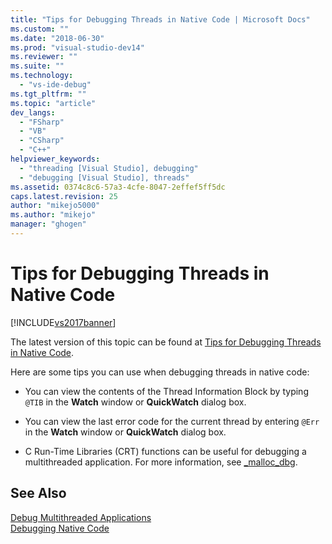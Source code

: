 ```yaml
---
title: "Tips for Debugging Threads in Native Code | Microsoft Docs"
ms.custom: ""
ms.date: "2018-06-30"
ms.prod: "visual-studio-dev14"
ms.reviewer: ""
ms.suite: ""
ms.technology: 
  - "vs-ide-debug"
ms.tgt_pltfrm: ""
ms.topic: "article"
dev_langs: 
  - "FSharp"
  - "VB"
  - "CSharp"
  - "C++"
helpviewer_keywords: 
  - "threading [Visual Studio], debugging"
  - "debugging [Visual Studio], threads"
ms.assetid: 0374c8c6-57a3-4cfe-8047-2effef5ff5dc
caps.latest.revision: 25
author: "mikejo5000"
ms.author: "mikejo"
manager: "ghogen"
---
```

# Tips for Debugging Threads in Native Code
[!INCLUDE[vs2017banner](../includes/vs2017banner.md)]

The latest version of this topic can be found at [Tips for Debugging Threads in Native Code](https://docs.microsoft.com/visualstudio/debugger/tips-for-debugging-threads-in-native-code).  
  
Here are some tips you can use when debugging threads in native code:  
  
-   You can view the contents of the Thread Information Block by typing `@TIB` in the **Watch** window or **QuickWatch** dialog box.  
  
-   You can view the last error code for the current thread by entering `@Err` in the **Watch** window or **QuickWatch** dialog box.  
  
-   C Run-Time Libraries (CRT) functions can be useful for debugging a multithreaded application. For more information, see [_malloc_dbg](http://msdn.microsoft.com/library/c97eca51-140b-4461-8bd2-28965b49ecdb).  
  
## See Also  
 [Debug Multithreaded Applications](../debugger/debug-multithreaded-applications-in-visual-studio.md)   
 [Debugging Native Code](../debugger/debugging-native-code.md)



